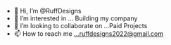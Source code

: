 - 👋 Hi, I’m @RuffDesigns
- 👀 I’m interested in ... Building my company
- 💞️ I’m looking to collaborate on ...Paid Projects
- 📫 How to reach me ...ruffdesigns2022@gmail.com

<!---
RuffDesigns/RuffDesigns is a ✨ special ✨ repository because its `README.md` (this file) appears on your GitHub profile.
You can click the Preview link to take a look at your changes.
--->
